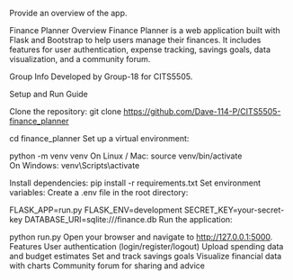 Provide an overview of the app.

Finance Planner
Overview
Finance Planner is a web application built with Flask and Bootstrap to help users manage their finances. It includes features for user authentication, expense tracking, savings goals, data visualization, and a community forum.

Group Info
Developed by Group-18 for CITS5505.

Setup and Run Guide

Clone the repository:
git clone https://github.com/Dave-114-P/CITS5505-finance_planner


cd finance_planner
Set up a virtual environment:

python -m venv venv
On Linux / Mac: source venv/bin/activate  
On Windows:     venv\Scripts\activate


Install dependencies:
pip install -r requirements.txt
Set environment variables: Create a .env file in the root directory:


FLASK_APP=run.py
FLASK_ENV=development
SECRET_KEY=your-secret-key
DATABASE_URI=sqlite:///finance.db
Run the application:


python run.py
Open your browser and navigate to http://127.0.0.1:5000.
Features
User authentication (login/register/logout)
Upload spending data and budget estimates
Set and track savings goals
Visualize financial data with charts
Community forum for sharing and advice
